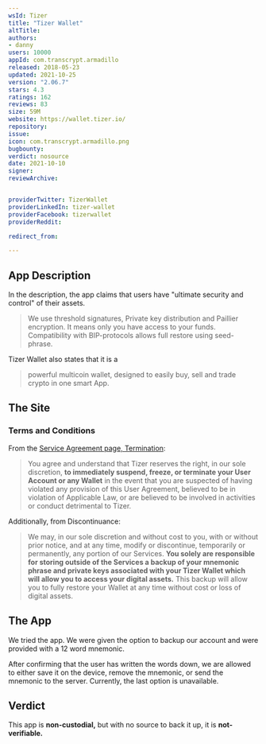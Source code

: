 ```yaml
---
wsId: Tizer
title: "Tizer Wallet"
altTitle: 
authors:
- danny
users: 10000
appId: com.transcrypt.armadillo
released: 2018-05-23
updated: 2021-10-25
version: "2.06.7"
stars: 4.3
ratings: 162
reviews: 83
size: 59M
website: https://wallet.tizer.io/
repository: 
issue: 
icon: com.transcrypt.armadillo.png
bugbounty: 
verdict: nosource
date: 2021-10-10
signer: 
reviewArchive:


providerTwitter: TizerWallet
providerLinkedIn: tizer-wallet
providerFacebook: tizerwallet
providerReddit: 

redirect_from:

---
```



## App Description
In the description, the app claims that users have "ultimate security and control" of their assets.

> We use threshold signatures, Private key distribution and Paillier encryption. It means only you have access to your funds. Compatibility with BIP-protocols allows full restore using seed-phrase.

Tizer Wallet also states that it is a 

> powerful multicoin wallet, designed to easily buy, sell and trade crypto in one smart App.

## The Site

### Terms and Conditions
From the [Service Agreement page, Termination](https://wallet.tizer.io/service_agreement):
> You agree and understand that Tizer reserves the right, in our sole discretion, **to immediately suspend, freeze, or terminate your User Account or any Wallet** in the event that you are suspected of having violated any provision of this User Agreement, believed to be in violation of Applicable Law, or are believed to be involved in activities or conduct detrimental to Tizer.

Additionally, from Discontinuance:

> We may, in our sole discretion and without cost to you, with or without prior notice, and at any time, modify or discontinue, temporarily or permanently, any portion of our Services. **You solely are responsible for storing outside of the Services a backup of your mnemonic phrase and private keys associated with your Tizer Wallet which will allow you to access your digital assets.** This backup will allow you to fully restore your Wallet at any time without cost or loss of digital assets.

## The App
We tried the app. We were given the option to backup our account and were provided with a 12 word mnemonic. 

After confirming that the user has written the words down, we are allowed to either save it on the device, remove the mnemonic, or send the mnemonic to the server. Currently, the last option is unavailable.

## Verdict
This app is **non-custodial,** but with no source to back it up, it is **not-verifiable.**
